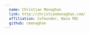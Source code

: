 ```yaml
---
  name: Christian Monaghan
  link: http://christianmonaghan.com/
  affiliation: Cofounder, Nava PBC
  github: cmonaghan
---
```

